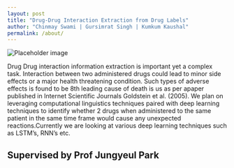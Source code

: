 ```yaml
---
layout: post
title: "Drug-Drug Interaction Extraction from Drug Labels"
author: "Chinmay Swami | Gursimrat Singh | Kumkum Kaushal"
permalink: /about/
---
```

![Placeholder image](https://github.com/gursimrat-singh/ddi_cse567/blob/master/assets/xdrug-drug-interaction.png?raw=true "Placeholder image")

Drug Drug interaction information extraction is important yet a complex task.  Interaction between two administered drugs could lead to minor side effects or a major health threatening condition.  Such types of adverse effects is found to be 8th leading cause of death is us as per apaper published in Internet Scientific Journals Goldstein et al. (2005).  We plan on leveraging computational linguistics techniques paired with deep learning techniques to identify whether 2  drugs  when  administered  to  the  same  patient  in  the  same  time  frame  would  cause  any unexpected  reactions.Currently  we  are  looking  at  various  deep  learning  techniques  such  as LSTM’s, RNN’s etc.

## Supervised by Prof Jungyeul Park


